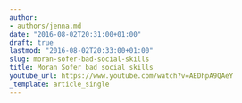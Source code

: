 ```yaml
---
author:
- authors/jenna.md
date: "2016-08-02T20:31:00+01:00"
draft: true
lastmod: "2016-08-02T20:33:00+01:00"
slug: moran-sofer-bad-social-skills
title: Moran Sofer bad social skills
youtube_url: https://www.youtube.com/watch?v=AEDhpA9QAeY
_template: article_single
---
```




